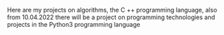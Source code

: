 Here are my projects on algorithms, the C ++ programming language, also from 10.04.2022 there will be a project on programming technologies and projects in the Python3 programming language

